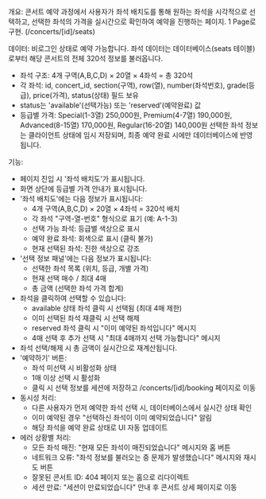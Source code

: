 개요:
콘서트 예약 과정에서 사용자가 좌석 배치도를 통해 원하는 좌석을 시각적으로 선택하고, 선택한 좌석의 가격을 실시간으로 확인하여 예약을 진행하는 페이지.
1 Page로 구현. (/concerts/[id]/seats)

데이터:
비로그인 상태로 예약 가능합니다.
좌석 데이터는 데이터베이스(seats 테이블)로부터 해당 콘서트의 전체 320석 정보를 불러옵니다.
- 좌석 구조: 4개 구역(A,B,C,D) × 20열 × 4좌석 = 총 320석
- 각 좌석: id, concert_id, section(구역), row(열), number(좌석번호), grade(등급), price(가격), status(상태) 필드 보유
- status는 'available'(선택가능) 또는 'reserved'(예약완료) 값
- 등급별 가격: Special(1-3열) 250,000원, Premium(4-7열) 190,000원, Advanced(8-15열) 170,000원, Regular(16-20열) 140,000원
선택한 좌석 정보는 클라이언트 상태에 임시 저장되며, 최종 예약 완료 시에만 데이터베이스에 반영됩니다.

기능:
- 페이지 진입 시 '좌석 배치도'가 표시됩니다.
- 화면 상단에 등급별 가격 안내가 표시됩니다.
- '좌석 배치도'에는 다음 정보가 표시됩니다:
  - 4개 구역(A,B,C,D) × 20열 × 4좌석 = 320석 배치
  - 각 좌석 "구역-열-번호" 형식으로 표기 (예: A-1-3)
  - 선택 가능 좌석: 등급별 색상으로 표시
  - 예약 완료 좌석: 회색으로 표시 (클릭 불가)
  - 현재 선택된 좌석: 진한 색상으로 강조
- '선택 정보 패널'에는 다음 정보가 표시됩니다:
  - 선택한 좌석 목록 (위치, 등급, 개별 가격)
  - 현재 선택 매수 / 최대 4매
  - 총 금액 (선택한 좌석 가격 합계)
- 좌석을 클릭하여 선택할 수 있습니다:
  - available 상태 좌석 클릭 시 선택됨 (최대 4매 제한)
  - 이미 선택된 좌석 재클릭 시 선택 해제
  - reserved 좌석 클릭 시 "이미 예약된 좌석입니다" 메시지
  - 4매 선택 후 추가 선택 시 "최대 4매까지 선택 가능합니다" 메시지
- 좌석 선택/해제 시 총 금액이 실시간으로 재계산됩니다.
- '예약하기' 버튼:
  - 좌석 미선택 시 비활성화 상태
  - 1매 이상 선택 시 활성화
  - 클릭 시 선택 정보를 세션에 저장하고 /concerts/[id]/booking 페이지로 이동
- 동시성 처리:
  - 다른 사용자가 먼저 예약한 좌석 선택 시, 데이터베이스에서 실시간 상태 확인
  - 이미 예약된 경우 "선택하신 좌석이 이미 예약되었습니다" 알림
  - 해당 좌석을 예약 완료 상태로 UI 자동 업데이트
- 에러 상황별 처리:
  - 모든 좌석 매진: "현재 모든 좌석이 매진되었습니다" 메시지와 홈 버튼
  - 네트워크 오류: "좌석 정보를 불러오는 중 문제가 발생했습니다" 메시지와 재시도 버튼
  - 잘못된 콘서트 ID: 404 페이지 또는 홈으로 리다이렉트
  - 세션 만료: "세션이 만료되었습니다" 안내 후 콘서트 상세 페이지로 이동